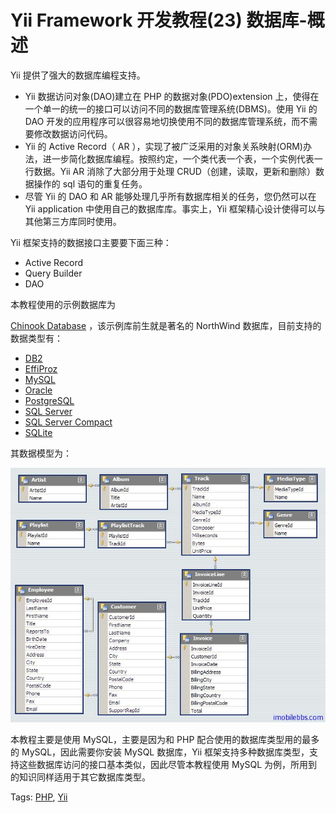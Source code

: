# Yii Framework 开发教程(23) 数据库-概述

Yii 提供了强大的数据库编程支持。

- Yii 数据访问对象(DAO)建立在 PHP 的数据对象(PDO)extension 上，使得在一个单一的统一的接口可以访问不同的数据库管理系统(DBMS)。使用 Yii 的 DAO 开发的应用程序可以很容易地切换使用不同的数据库管理系统，而不需要修改数据访问代码。
- Yii 的 Active Record（ AR ），实现了被广泛采用的对象关系映射(ORM)办法，进一步简化数据库编程。按照约定，一个类代表一个表，一个实例代表一行数据。Yii AR 消除了大部分用于处理 CRUD（创建，读取，更新和删除）数据操作的 sql 语句的重复任务。
- 尽管 Yii 的  DAO 和 AR 能够处理几乎所有数据库相关的任务，您仍然可以在 Yii application 中使用自己的数据库库。事实上，Yii 框架精心设计使得可以与其他第三方库同时使用。

Yii 框架支持的数据接口主要要下面三种：

- Active Record
- Query Builder
- DAO

本教程使用的示例数据库为

[Chinook Database](http://chinookdatabase.codeplex.com/) ，该示例库前生就是著名的 NorthWind 数据库，目前支持的数据类型有：
- [DB2](http://www-01.ibm.com/software/data/db2/express/)
- [EffiProz](http://effiproz.codeplex.com/)
- [MySQL](http://www.mysql.com/)
- [Oracle](http://www.oracle.com/technetwork/database/express-edition/overview/index.html)
- [PostgreSQL](http://www.postgresql.org/)
- [SQL Server](http://www.microsoft.com/sqlserver/)
- [SQL Server Compact](http://www.microsoft.com/sqlserver/2008/en/us/compact.aspx)
- [SQLite](http://www.sqlite.org/)

其数据模型为：

![picture23.1](images/23.1.jpg)

本教程主要是使用 MySQL，主要是因为和 PHP 配合使用的数据库类型用的最多的 MySQL，因此需要你安装 MySQL 数据库，Yii 框架支持多种数据库类型，支持这些数据库访问的接口基本类似，因此尽管本教程使用 MySQL 为例，所用到的知识同样适用于其它数据库类型。

Tags: [PHP](http://www.imobilebbs.com/wordpress/archives/tag/php), [Yii](http://www.imobilebbs.com/wordpress/archives/tag/yii)